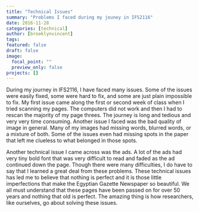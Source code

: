 ```yaml
---
title: "Technical Issues"
summary: "Problems I faced during my jouney in IFS2116"
date: 2016-11-28
categories: [technical]
author: [brooklynvincent]
tags:
featured: false
draft: false
image: 
  focal_point: ""
  preview_only: false
projects: []
---
```

During my journey in IFS2116, I have faced many issues. Some of the issues were easily fixed, some were hard to fix, and some are just plain impossible to fix. My first issue came along the first or second week of class
when I tried scanning my pages. The computers did not work and then I had to rescan the majority of my page threes.
The journey is long and tedious and very very time consuming. Another issue I faced was the bad quality of image in general. Many of my images
had missing words, blurred words, or a mixture of both. Some of the issues even had missing spots in the paper that left me clueless to what belonged in those spots.

Another technical issue I came across was the ads. A lot of the ads had very tiny bold font that was very difficult to read
and faded as the ad continued down the page. Though there were many difficulties, I do have to say that I learned a great deal from these problems.
These technical issues has led me to believe that nothing is perfect and it is those little imperfections that make the Egyptian Gazette Newspaper so beautiful.
We all must understand that these pages have been passed on for over 50 years and nothing that old is perfect. The amazing thing is how researchers, like ourselves, go about solving these issues.
